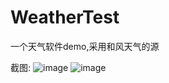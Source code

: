 # WeatherTest
一个天气软件demo,采用和风天气的源

截图:
![image](https://github.com/zqs123q/screenshots/blob/master/WeatrherTest/3.png?raw=true)
![image](https://raw.githubusercontent.com/zqs123q/screenshots/79a3070574ebd865328cf7b3898b15c455215f4b/WeatrherTest/1.png)
